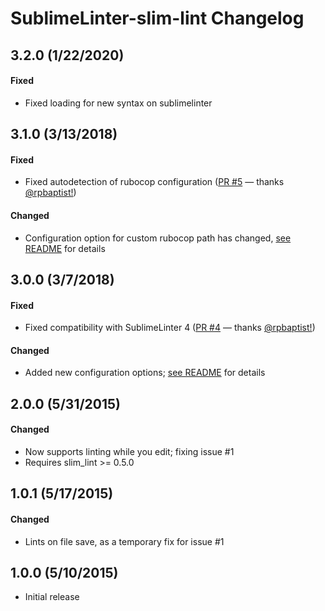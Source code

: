 # SublimeLinter-slim-lint Changelog

## 3.2.0 (1/22/2020)

#### Fixed

* Fixed loading for new syntax on sublimelinter

## 3.1.0 (3/13/2018)

#### Fixed

* Fixed autodetection of rubocop configuration ([PR #5](https://github.com/elstgav/SublimeLinter-slim-lint/pull/5) — thanks [@rpbaptist!](https://github.com/rpbaptist))

#### Changed

* Configuration option for custom rubocop path has changed, [see README](README.md#settings) for details

## 3.0.0 (3/7/2018)

#### Fixed

* Fixed compatibility with SublimeLinter 4 ([PR #4](https://github.com/elstgav/SublimeLinter-slim-lint/pull/4) — thanks [@rpbaptist!](https://github.com/rpbaptist))

#### Changed

* Added new configuration options; [see README](README.md#settings) for details

## 2.0.0 (5/31/2015)

#### Changed

* Now supports linting while you edit; fixing issue #1
* Requires slim_lint >= 0.5.0

## 1.0.1 (5/17/2015)

#### Changed

* Lints on file save, as a temporary fix for issue #1

## 1.0.0 (5/10/2015)

* Initial release
